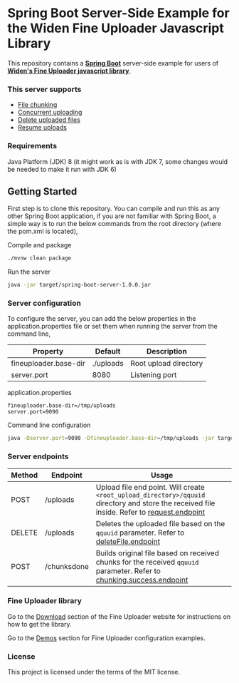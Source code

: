 # Spring Boot Server-Side Example for the Widen Fine Uploader Javascript Library #

This repository contains a [**Spring Boot**](https://projects.spring.io/spring-boot/) server-side example for users of [**Widen's Fine Uploader javascript library**](http://fineuploader.com/).  

### This server supports

* [File chunking](http://docs.fineuploader.com/branch/master/features/chunking.html)
* [Concurrent uploading](http://docs.fineuploader.com/branch/master/features/concurrent-chunking.html)
* [Delete uploaded files](http://docs.fineuploader.com/branch/master/features/delete.html)
* [Resume uploads](http://docs.fineuploader.com/branch/master/features/resume.html)

### Requirements

Java Platform (JDK) 8 (it might work as is with JDK 7, some changes would be needed to make it run with JDK 6)

## Getting Started

First step is to clone this repository. You can compile and run this as any other Spring Boot application, if you are
not familiar with Spring Boot, a simple way is to run the below commands from the root directory (where the pom.xml is located),

Compile and package
```bash
./mvnw clean package
```
Run the server
```bash
java -jar target/spring-boot-server-1.0.0.jar
```

### Server configuration

To configure the server, you can add the below properties in the application.properties file or set them 
when running the server from the command line,

Property | Default | Description
---------|---------|-------------
fineuploader.base-dir|./uploads|Root upload directory
server.port|8080|Listening port


application.properties
```properties
fineuploader.base-dir=/tmp/uploads
server.port=9090
```

Command line configuration
```bash
java -Dserver.port=9090 -Dfineuploader.base-dir=/tmp/uploads -jar target/spring-boot-server-1.0.0.jar
```

### Server endpoints
Method | Endpoint | Usage
-------|----------|-------
POST|/uploads|Upload file end point. Will create `<root_upload_directory>/qquuid` directory and store the received file inside. Refer to [request.endpoint](http://docs.fineuploader.com/branch/master/api/options.html#request.endpoint)
DELETE|/uploads|Deletes the uploaded file based on the `qquuid` parameter. Refer to [deleteFile.endpoint](http://docs.fineuploader.com/branch/master/api/options.html#deleteFile.endpoint)
POST|/chunksdone|Builds original file based on received chunks for the received `qquuid` parameter. Refer to [chunking.success.endpoint](http://docs.fineuploader.com/branch/master/api/options.html#chunking.success.endpoint)


### Fine Uploader library

Go to the [Download](http://fineuploader.com/customize.html) section of the Fine Uploader website for instructions on how to get the library.

Go to the [Demos](http://fineuploader.com/demos.html) section for Fine Uploader configuration examples.

### License ###
This project is licensed under the terms of the MIT license.